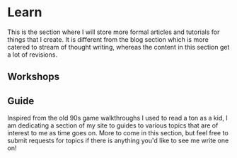 # Learn

This is the section where I will store more formal articles and tutorials for things that I create. It is different from the blog section which is more catered to stream of thought writing, whereas the content in this section get a lot of revisions.

## Workshops

<GuideItem
    title="Scalable Prop Patterns"
    description="Learn best practices that will allow to master props and the design patterns you need to create reusable components."
    href="/learn/scalable-prop-patterns.html"
/>

## Guide

Inspired from the old 90s game walkthroughs I used to read a ton as a kid, I am dedicating a section of my site to guides to various topics that are of interest to me as time goes on. More to come in this section, but feel free to submit requests for topics if there is anything you'd like to see me write one on!

<GuideItem 
    title="VuePress Blog Boilerplate"
    description="An ever-evolving and opinionated dev environment for people who want to use VuePress to power their blogs."
    imgSrc="/assets/vuepress-blog-logo.png"
    imgAlt="VuePress Blog Boilerplate logo"
    href="https://vuepress-blog-boilerplate.bencodezen.io/"
/>
